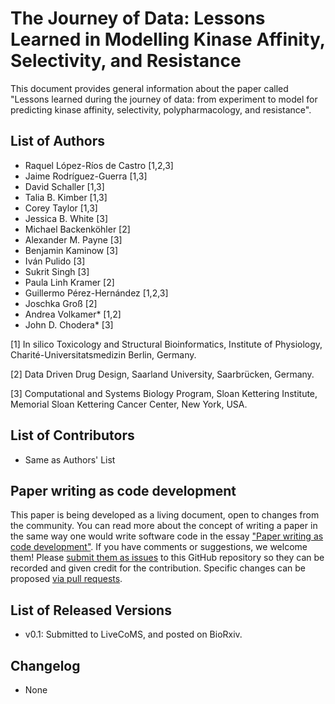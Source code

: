# The Journey of Data: Lessons Learned in Modelling Kinase Affinity, Selectivity, and Resistance

This document provides general information about the paper called "Lessons learned during the journey of data: from experiment to model for predicting kinase affinity, selectivity, polypharmacology, and resistance".

## List of Authors

- Raquel López-Ríos de Castro [1,2,3]
- Jaime Rodríguez-Guerra [1,3]
- David Schaller [1,3]
- Talia B. Kimber [1,3]
- Corey Taylor [1,3]
- Jessica B. White [3]
- Michael Backenköhler [2]
- Alexander M. Payne [3]
- Benjamin Kaminow [3]
- Iván Pulido [3]
- Sukrit Singh [3]
- Paula Linh Kramer [2]
- Guillermo Pérez-Hernández [1,2,3]
- Joschka Groß [2]
- Andrea Volkamer* [1,2]
- John D. Chodera* [3]


[1] In silico Toxicology and Structural Bioinformatics, Institute of Physiology, Charité-Universitatsmedizin Berlin, Germany.

[2] Data Driven Drug Design, Saarland University, Saarbrücken, Germany.

[3] Computational and Systems Biology Program, Sloan Kettering Institute, Memorial Sloan Kettering Cancer Center, New York, USA.

## List of Contributors
- Same as Authors' List

## Paper writing as code development
<!-- This discussion is so that people know how to contribute to your document. -->
This paper is being developed as a living document, open to changes from the community. You can read more about the concept of writing a paper in the same way one would write software code in the essay ["Paper writing as code development"](https://livecomsjournal.github.io/about/paper_code/). If you have comments or suggestions, we welcome them! Please [submit them as issues](https://guides.github.com/features/issues/) to this GitHub repository so they can be recorded and given credit for the contribution. Specific changes can be proposed [via pull requests](https://help.github.com/articles/about-pull-requests/).

## List of Released Versions
- v0.1: Submitted to LiveCoMS, and posted on BioRxiv.

## Changelog
- None
